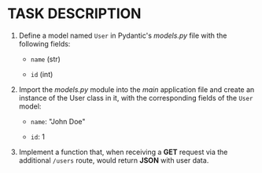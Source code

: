 # TASK DESCRIPTION

1. Define a model named `User` in Pydantic's *models.py* file with the following fields:

    - `name` (str)

    - `id` (int)

2. Import the *models.py* module into the *main* application file and create an instance of the User class in it, with the corresponding fields of the `User` model:

    - `name`: "John Doe"

    - `id`: 1

3. Implement a function that, when receiving a **GET** request via the additional `/users` route, would return **JSON** with user data.
